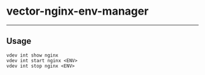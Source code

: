 # vector-nginx-env-manager

-----

## Usage

```text
vdev int show nginx
vdev int start nginx <ENV>
vdev int stop nginx <ENV>
```
